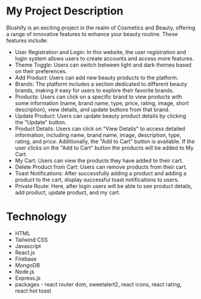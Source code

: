 # My Project Description

Blushify is an exciting project in the realm of Cosmetics and Beauty, offering a range of innovative features to enhance your beauty routine. These features include:

- User Registration and Login: In this website, the user registration and login system allows users to create accounts and access more features.
- Theme Toggle: Users can switch between light and dark themes based on their preferences.
- Add Product: Users can add new beauty products to the platform.
- Brands: The platform includes a section dedicated to different beauty brands, making it easy for users to explore their favorite brands.
- Products: Users can click on a specific brand to view products with some information (name, brand name, type, price, rating, image, short description), view details, and update buttons from that brand. 
- Update Product: Users can update beauty product details by clicking the "Update" button.
- Product Details: Users can click on "View Details" to access detailed information, including name, brand name, image, description, type, rating, and price. Additionally, the "Add to Cart" button is available. If the user clicks on the "Add to Cart" button the products will be added to My Cart.
- My Cart: Users can view the products they have added to their cart.
- Delete Product from Cart: Users can remove products from their cart.
- Toast Notifications: After successfully adding a product and adding a product to the cart, display successful toast notifications to users.
- Private Route: Here, after login users will be able to see product details, add product, update product, and my cart.

# Technology
- HTML
- Tailwind CSS
- Javascript
- React.js
- Firebase
- MongoDB
- Node.js
- Express.js
- packages - react router dom, sweetalert2, react icons, react rating, react hot toast
